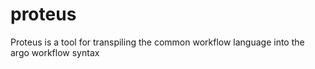 # proteus
Proteus is a tool for transpiling the common workflow language into the argo workflow syntax
